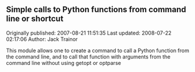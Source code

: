 ## Simple calls to Python functions from command line or shortcut 
Originally published: 2007-08-21 11:51:35 
Last updated: 2008-07-22 02:17:06 
Author: Jack Trainor 
 
This module allows one to create a command to call a Python function from the command line, and to call that function with arguments from the command line without using getopt or optparse